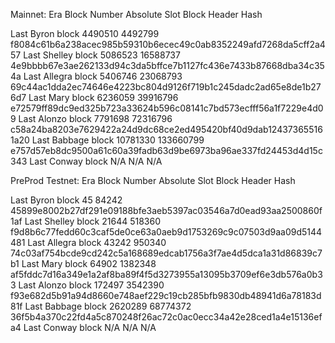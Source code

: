 Mainnet: Era Block Number Absolute Slot Block Header Hash

Last Byron block	4490510 	 4492799
f8084c61b6a238acec985b59310b6ecec49c0ab8352249afd7268da5cff2a457 Last Shelley
block	5086523 	 16588737
4e9bbbb67e3ae262133d94c3da5bffce7b1127fc436e7433b87668dba34c354a Last Allegra
block	5406746 	 23068793
69c44ac1dda2ec74646e4223bc804d9126f719b1c245dadc2ad65e8de1b276d7 Last Mary
block	 6236059 	 39916796
e72579ff89dc9ed325b723a33624b596c08141c7bd573ecfff56a1f7229e4d09 Last Alonzo
block	7791698 	 72316796
c58a24ba8203e7629422a24d9dc68ce2ed495420bf40d9dab124373655161a20 Last Babbage
block	10781330 	 133660799
e757d57eb8dc9500a61c60a39fadb63d9be6973ba96ae337fd24453d4d15c343 Last Conway
block	N/A	N/A	N/A

PreProd Testnet: Era Block Number Absolute Slot Block Header Hash

Last Byron block	45 	 	84242 45899e8002b27df291e09188bfe3aeb5397ac03546a7d0ead93aa2500860f1af 
Last Shelley block	21644 	 518360 f9d8b6c77fedd60c3caf5de0ce63a0aeb9d1753269c9c07503d9aa09d5144481 
Last Allegra block	43242 	 950340 74c03af754bcde9cd242c5a168689edcab1756a3f7ae4d5dca1a31d86839c7b1 
Last Mary block	 	64902 	 1382348 af5fddc7d16a349e1a2af8ba89f4f5d3273955a13095b3709ef6e3db576a0b33 
Last Alonzo block	172497 	 3542390 f93e682d5b91a94d8660e748aef229c19cb285bfb9830db48941d6a78183d81f 
Last Babbage block	2620289  68774372 36f5b4a370c22fd4a5c870248f26ac72c0ac0ecc34a42e28ced1a4e15136efa4 
Last Conway	block	N/A	N/A	N/A
